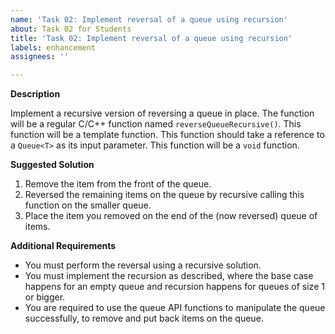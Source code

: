 ```yaml
---
name: 'Task 02: Implement reversal of a queue using recursion'
about: Task 02 for Students
title: 'Task 02: Implement reversal of a queue using recursion'
labels: enhancement
assignees: ''

---
```


**Description**

Implement a recursive version of reversing a queue in place.  The function will be 
a regular C/C++ function named `reverseQueueRecursive()`.  This function will be
a template function.  This function should take a reference to a `Queue<T>` as its
input parameter.  This function will be a `void` function.

**Suggested Solution**

1. Remove the item from the front of the queue.
2. Reversed the remaining items on the queue by recursive calling this function on
   the smaller queue.
3. Place the item you removed on the end of the (now reversed) queue of items.

**Additional Requirements**

- You must perform the reversal using a recursive solution.
- You must implement the recursion as described, where the base case
  happens for an empty queue and recursion happens for queues of size
  1 or bigger.
- You are required to use the queue API functions to manipulate the queue
  successfully, to remove and put back items on the queue.
